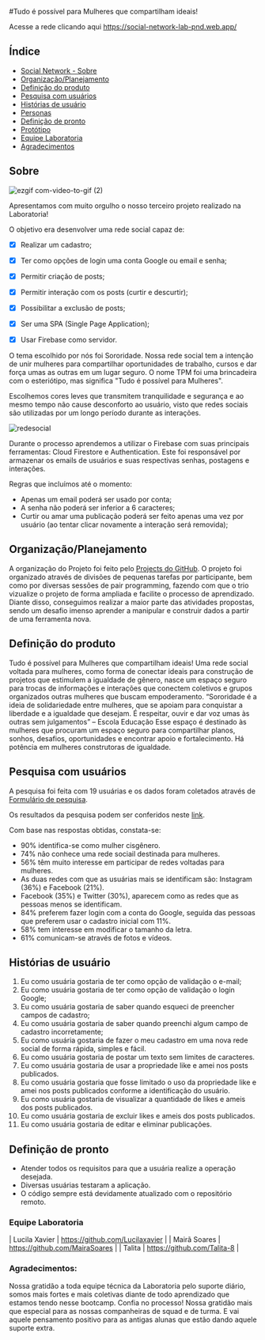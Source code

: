 #Tudo é possível para Mulheres que compartilham ideais!

Acesse a rede clicando aqui https://social-network-lab-pnd.web.app/

## Índice

* [Social Network - Sobre](#Sobre)
* [Organização/Planejamento](#Organização/planejamento)
* [Definição do produto](#Definição-do-produto)
* [Pesquisa com usuários](#Pesquisa-com-usuários)
* [Histórias de usuário](#Histórias-de-usuário)
* [Personas](#Personas)
* [Definição de pronto](#Definição-de-pronto)
* [Protótipo](#Protótipo)
* [Equipe Laboratoria](#Equipe-laboratoria)
* [Agradecimentos](#Agradecimentos)


## Sobre
![ezgif com-video-to-gif (2)](https://user-images.githubusercontent.com/71895567/113799629-d18d0500-972b-11eb-8e9f-150558658a37.gif)

Apresentamos com muito orgulho o nosso terceiro projeto realizado na Laboratoria!

O objetivo era desenvolver uma rede social capaz de:
- [X] Realizar um cadastro;
- [X] Ter como opções de login uma conta Google ou email e senha;
- [X] Permitir criação de posts;
- [X] Permitir interação com os posts (curtir e descurtir);
- [X] Possibilitar a exclusão de posts;
- [X] Ser uma SPA (Single Page Application);
- [X] Usar Firebase como servidor.


O tema escolhido por nós foi Sororidade. Nossa rede social tem a intenção de unir mulheres para compartilhar oportunidades de trabalho, cursos e dar força umas as outras em um lugar seguro.
O nome TPM foi uma brincadeira com o esteriótipo, mas significa "Tudo é possível para Mulheres".

Escolhemos cores leves que transmitem tranquilidade e segurança e ao mesmo tempo não cause desconforto ao usuário, visto que redes sociais são utilizadas por um longo período durante as interações.

![redesocial](https://user-images.githubusercontent.com/71895567/113800072-aa830300-972c-11eb-8f45-533ee3c68ec4.png)

Durante o processo aprendemos a utilizar o Firebase com suas principais ferramentas: Cloud Firestore e Authentication.
Este foi responsável por armazenar os emails de usuários e suas respectivas senhas, postagens e interações.

Regras que incluímos até o momento:

* Apenas um email poderá ser usado por conta; 
* A senha não poderá ser inferior a 6 caracteres;
* Curtir ou amar uma publicação poderá ser feito apenas uma vez por usuário (ao tentar clicar novamente a interação será removida);


## Organização/Planejamento

A organização do Projeto foi feito pelo [Projects do GitHub](https://github.com/Talita-8/SAP005-social-network/projects/1). O projeto foi organizado através de divisões de pequenas tarefas por participante, bem como por diversas sessões de pair programming, fazendo com que o trio vizualize o projeto de forma ampliada e facilite o processo de aprendizado. Diante disso, conseguimos realizar a maior parte das atividades propostas, sendo um desafio imenso aprender a manipular e construir dados a partir de uma ferramenta nova.

## Definição do produto
Tudo é possível para Mulheres que compartilham ideais!
Uma rede social voltada para mulheres, como forma de conectar ideais para construção de projetos que estimulem a igualdade de gênero, nasce um espaço seguro para trocas de informações e interações que conectem coletivos e grupos organizados outras mulheres que buscam empoderamento.
“Sororidade é a ideia de solidariedade entre mulheres, que se apoiam para conquistar a liberdade e a igualdade que desejam. É respeitar, ouvir e dar voz umas às outras sem julgamentos” – Escola Educação
Esse espaço é destinado às mulheres que procuram um espaço seguro para compartilhar planos, sonhos, desafios, oportunidades e encontrar apoio e fortalecimento.
Há potência em mulheres construtoras de igualdade.

## Pesquisa com usuários
  A pesquisa foi feita com 19 usuárias e os dados foram coletados através de [Formulário de pesquisa](https://forms.app/form/5fd7d4098a90056aca10d77d).
  
  Os resultados da pesquisa podem ser conferidos neste [link](https://forms.app/report/5fd7d409e011f0781e22d7e2).

  Com base nas respostas obtidas, constata-se:
  * 90% identifica-se como mulher cisgênero.
  * 74% não conhece uma rede sociail destinada para mulheres.
  * 56% têm muito interesse em participar de redes voltadas para mulheres.
  * As duas redes com que as usuárias mais se identificam são:  Instagram (36%) e Facebook (21%).
  * Facebook (35%) e Twitter (30%), aparecem como as redes que as pessoas menos se identificam.
  * 84% preferem fazer login com a conta do Google, seguida das pessoas que preferem usar o cadastro inicial com 11%.
  * 58% tem interesse em modificar o tamanho da letra.
  * 61% comunicam-se através de fotos e vídeos.

## Histórias de usuário

1. Eu como usuária gostaria de ter como opção de validação o e-mail;
2. Eu como usuária gostaria de ter como opção de validação o login Google;
3. Eu como usuária gostaria de saber quando esqueci de preencher campos de cadastro;
4. Eu como usuária gostaria de saber quando preenchi algum campo de cadastro incorretamente;
5. Eu como usuária gostaria de fazer o meu cadastro em uma nova rede social de forma rápida, simples e fácil.
6. Eu como usuária gostaria de postar um texto sem limites de caracteres.
7. Eu como usuária gostaria de usar a propriedade like e amei nos posts publicados.
8. Eu como usuária gostaria que fosse limitado o uso da propriedade like e amei nos posts publicados conforme a identificação do usuário.
9. Eu como usuária gostaria de visualizar a quantidade de likes e ameis dos posts publicados.
10. Eu como usuária gostaria de excluir likes e ameis dos posts publicados.
11. Eu como usuária gostaria de editar e eliminar publicações.


## Definição de pronto

* Atender todos os requisitos para que a usuária realize a operação desejada.
* Diversas usuárias testaram a aplicação.
* O código sempre está devidamente atualizado com o repositório remoto.


###  Equipe Laboratoria

| Lucila Xavier | https://github.com/Lucilaxavier | 
| Mairã Soares | https://github.com/MairaSoares |
| Talita | https://github.com/Talita-8 |

###  Agradecimentos:
Nossa gratidão a toda equipe técnica da Laboratoria pelo suporte diário, somos mais fortes e mais coletivas diante de todo aprendizado que estamos tendo nesse bootcamp.
Confia no processo!
Nossa gratidão mais que especial para as nossas companheiras de squad e de turma.
E vai aquele pensamento positivo para as antigas alunas que estão dando aquele suporte extra.
